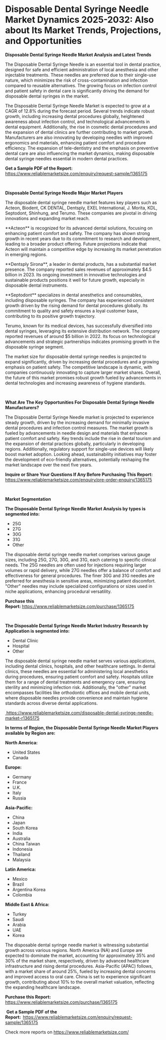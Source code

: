 <p><h1>Disposable Dental Syringe Needle Market Dynamics 2025-2032: Also about Its Market Trends, Projections, and Opportunities</h1></p><p><strong>Disposable Dental Syringe Needle Market Analysis and Latest Trends</strong></p>
<p><p>The Disposable Dental Syringe Needle is an essential tool in dental practice, designed for safe and efficient administration of local anesthesia and other injectable treatments. These needles are preferred due to their single-use nature, which minimizes the risk of cross-contamination and infection compared to reusable alternatives. The growing focus on infection control and patient safety in dental care is significantly driving the demand for disposable dental syringes in the market.</p><p>The Disposable Dental Syringe Needle Market is expected to grow at a CAGR of 12.8% during the forecast period. Several trends indicate robust growth, including increasing dental procedures globally, heightened awareness about infection control, and technological advancements in dental equipment. Additionally, the rise in cosmetic dental procedures and the expansion of dental clinics are further contributing to market growth. Manufacturers are also innovating by developing needles with improved ergonomics and materials, enhancing patient comfort and procedure efficiency. The expansion of tele-dentistry and the emphasis on preventive dental care are also influencing the market dynamics, making disposable dental syringe needles essential in modern dental practices.</p></p>
<p><strong>Get a Sample PDF of the Report:&nbsp;</strong> <a href="https://www.reliablemarketsize.com/enquiry/request-sample/1365175?utm_campaign=3094&utm_medium=2&utm_source=Github&utm_content=ia&utm_term=22032025&utm_id=disposable-dental-syringe-needle">https://www.reliablemarketsize.com/enquiry/request-sample/1365175</a></p>
<p>&nbsp;</p>
<p><strong>Disposable Dental Syringe Needle Major Market Players</strong></p>
<p><p>The disposable dental syringe needle market features key players such as Acteon, Biodent, CK DENTAL, Dentsply, EXEL International, J. Morita, KDL, Septodont, Shinhung, and Terumo. These companies are pivotal in driving innovations and expanding market reach.</p><p>**Acteon** is recognized for its advanced dental solutions, focusing on enhancing patient comfort and safety. The company has shown strong growth in recent years due to its commitment to research and development, leading to a broader product offering. Future projections indicate that Acteon will maintain a competitive edge by increasing its market penetration in emerging regions.</p><p>**Dentsply Sirona**, a leader in dental products, has a substantial market presence. The company reported sales revenues of approximately $4.5 billion in 2023. Its ongoing investment in innovative technologies and sustainable products positions it well for future growth, especially in disposable dental instruments.</p><p>**Septodont** specializes in dental anesthetics and consumables, including disposable syringes. The company has experienced consistent growth driven by the rising demand for dental procedures globally. Its commitment to quality and safety ensures a loyal customer base, contributing to its positive growth trajectory.</p><p>Terumo, known for its medical devices, has successfully diversified into dental syringes, leveraging its extensive distribution network. The company reported revenues of around $5 billion in 2022. Its focus on technological advancements and strategic partnerships indicates promising growth in the disposable syringe segment.</p><p>The market size for disposable dental syringe needles is projected to expand significantly, driven by increasing dental procedures and a growing emphasis on patient safety. The competitive landscape is dynamic, with companies continuously innovating to capture larger market shares. Overall, the future of this market promises robust growth fueled by advancements in dental technologies and increasing awareness of hygiene standards.</p></p>
<p>&nbsp;</p>
<p><strong>What Are The Key Opportunities For Disposable Dental Syringe Needle Manufacturers?</strong></p>
<p><p>The Disposable Dental Syringe Needle market is projected to experience steady growth, driven by the increasing demand for minimally invasive dental procedures and infection control measures. The market growth is fueled by advancements in needle design and materials that enhance patient comfort and safety. Key trends include the rise in dental tourism and the expansion of dental practices globally, particularly in developing regions. Additionally, regulatory support for single-use devices will likely boost market adoption. Looking ahead, sustainability initiatives may foster the development of eco-friendly alternatives, potentially reshaping the market landscape over the next five years.</p></p>
<p><strong>Inquire or Share Your Questions If Any Before Purchasing This Report:</strong> <a href="https://www.reliablemarketsize.com/enquiry/pre-order-enquiry/1365175?utm_campaign=3094&utm_medium=2&utm_source=Github&utm_content=ia&utm_term=22032025&utm_id=disposable-dental-syringe-needle">https://www.reliablemarketsize.com/enquiry/pre-order-enquiry/1365175</a></p>
<p>&nbsp;</p>
<p><strong>Market Segmentation</strong></p>
<p><strong>The Disposable Dental Syringe Needle Market Analysis by types is segmented into:</strong></p>
<p><ul><li>25G</li><li>27G</li><li>30G</li><li>31G</li><li>Other</li></ul></p>
<p><p>The disposable dental syringe needle market comprises various gauge sizes, including 25G, 27G, 30G, and 31G, each catering to specific clinical needs. The 25G needles are often used for injections requiring larger volumes or rapid delivery, while 27G needles offer a balance of comfort and effectiveness for general procedures. The finer 30G and 31G needles are preferred for anesthesia in sensitive areas, minimizing patient discomfort. "Other" needles may include specialized configurations or sizes used in niche applications, enhancing procedural versatility.</p></p>
<p><strong>Purchase this Report:&nbsp;</strong><a href="https://www.reliablemarketsize.com/purchase/1365175?utm_campaign=3094&utm_medium=2&utm_source=Github&utm_content=ia&utm_term=22032025&utm_id=disposable-dental-syringe-needle">https://www.reliablemarketsize.com/purchase/1365175</a></p>
<p>&nbsp;</p>
<p><strong>The Disposable Dental Syringe Needle Market Industry Research by Application is segmented into:</strong></p>
<p><ul><li>Dental Clinic</li><li>Hospital</li><li>Other</li></ul></p>
<p><p>The disposable dental syringe needle market serves various applications, including dental clinics, hospitals, and other healthcare settings. In dental clinics, these needles are essential for administering local anesthetics during procedures, ensuring patient comfort and safety. Hospitals utilize them for a range of dental treatments and emergency care, ensuring sterility and minimizing infection risk. Additionally, the "other" market encompasses facilities like orthodontic offices and mobile dental units, where disposable needles provide convenience and maintain hygiene standards across diverse dental applications.</p></p>
<p><a href="https://www.reliablemarketsize.com/disposable-dental-syringe-needle-market-r1365175?utm_campaign=3094&utm_medium=2&utm_source=Github&utm_content=ia&utm_term=22032025&utm_id=disposable-dental-syringe-needle">&nbsp;https://www.reliablemarketsize.com/disposable-dental-syringe-needle-market-r1365175</a></p>
<p><strong>In terms of Region, the Disposable Dental Syringe Needle Market Players available by Region are:</strong></p>
<p>
    <p> <strong> North America: </strong>
        <ul>
            <li>United States</li>
            <li>Canada</li>
        </ul>
        </p> 
    <p> <strong> Europe: </strong>
        <ul>
            <li>Germany</li>
            <li>France</li>
            <li>U.K.</li>
            <li>Italy</li>
            <li>Russia</li>
        </ul>
        </p> 
    <p> <strong> Asia-Pacific: </strong>
        <ul>
            <li>China</li>
            <li>Japan</li>
            <li>South Korea</li>
            <li>India</li>
            <li>Australia</li>
            <li>China Taiwan</li>
            <li>Indonesia</li>
            <li>Thailand</li>
            <li>Malaysia</li>
        </ul>
        </p> 
    <p> <strong> Latin America: </strong>
        <ul>
            <li>Mexico</li>
            <li>Brazil</li>
            <li>Argentina Korea</li>
            <li>Colombia</li>
        </ul>
        </p> 
    <p> <strong> Middle East & Africa: </strong>
        <ul>
            <li>Turkey</li>
            <li>Saudi</li>
            <li>Arabia</li>
            <li>UAE</li>
            <li>Korea</li>
        </ul>
    </p>
    </p>
<p><p>The disposable dental syringe needle market is witnessing substantial growth across various regions. North America (NA) and Europe are expected to dominate the market, accounting for approximately 35% and 30% of the market share, respectively, driven by advanced healthcare infrastructure and rising dental procedures. Asia-Pacific (APAC) follows, with a market share of around 25%, fueled by increasing dental concerns and improved access to oral care. China is set to experience significant growth, contributing about 10% to the overall market valuation, reflecting the expanding healthcare landscape.</p></p>
<p><strong>Purchase this Report: </strong><a href="https://www.reliablemarketsize.com/purchase/1365175?utm_campaign=3094&utm_medium=2&utm_source=Github&utm_content=ia&utm_term=22032025&utm_id=disposable-dental-syringe-needle">https://www.reliablemarketsize.com/purchase/1365175</a></p>
<p>&nbsp;<strong>Get a Sample PDF of the Report:&nbsp;&nbsp;</strong><a href="https://www.reliablemarketsize.com/enquiry/request-sample/1365175?utm_campaign=3094&utm_medium=2&utm_source=Github&utm_content=ia&utm_term=22032025&utm_id=disposable-dental-syringe-needle">https://www.reliablemarketsize.com/enquiry/request-sample/1365175</a></p>
<p><strong></strong></p>
<p>Check more reports on <a href="https://www.reliablemarketsize.com/?utm_campaign=3094&utm_medium=2&utm_source=Github&utm_content=ia&utm_term=22032025&utm_id=disposable-dental-syringe-needle">https://www.reliablemarketsize.com/</a></p>